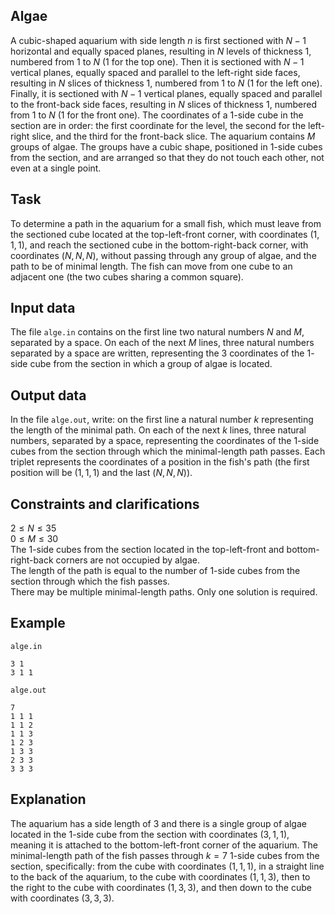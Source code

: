 ## Algae

A cubic-shaped aquarium with side length $n$ is first sectioned with $N-1$ horizontal and equally spaced planes, resulting in $N$ levels of thickness $1$, numbered from $1$ to $N$ ($1$ for the top one). Then it is sectioned with $N-1$ vertical planes, equally spaced and parallel to the left-right side faces, resulting in $N$ slices of thickness $1$, numbered from $1$ to $N$ ($1$ for the left one). Finally, it is sectioned with $N-1$ vertical planes, equally spaced and parallel to the front-back side faces, resulting in $N$ slices of thickness $1$, numbered from $1$ to $N$ ($1$ for the front one). The coordinates of a $1$-side cube in the section are in order: the first coordinate for the level, the second for the left-right slice, and the third for the front-back slice. The aquarium contains $M$ groups of algae. The groups have a cubic shape, positioned in $1$-side cubes from the section, and are arranged so that they do not touch each other, not even at a single point.

## Task

To determine a path in the aquarium for a small fish, which must leave from the sectioned cube located at the top-left-front corner, with coordinates $(1, 1, 1)$, and reach the sectioned cube in the bottom-right-back corner, with coordinates $(N, N, N)$, without passing through any group of algae, and the path to be of minimal length. The fish can move from one cube to an adjacent one (the two cubes sharing a common square).

## Input data

The file `alge.in` contains on the first line two natural numbers $N$ and $M$, separated by a space. On each of the next $M$ lines, three natural numbers separated by a space are written, representing the $3$ coordinates of the $1$-side cube from the section in which a group of algae is located.

## Output data

In the file `alge.out`, write: on the first line a natural number $k$ representing the length of the minimal path. On each of the next $k$ lines, three natural numbers, separated by a space, representing the coordinates of the $1$-side cubes from the section through which the minimal-length path passes. Each triplet represents the coordinates of a position in the fish's path (the first position will be $(1, 1, 1)$ and the last $(N, N, N)$).

## Constraints and clarifications

$2 \leq N \leq 35$  
$0 \leq M \leq 30$  
The $1$-side cubes from the section located in the top-left-front and bottom-right-back corners are not occupied by algae.  
The length of the path is equal to the number of $1$-side cubes from the section through which the fish passes.  
There may be multiple minimal-length paths. Only one solution is required.

## Example

`alge.in`  
```
3 1  
3 1 1
```

`alge.out`
```
7  
1 1 1  
1 1 2  
1 1 3  
1 2 3  
1 3 3  
2 3 3  
3 3 3
```

## Explanation

The aquarium has a side length of $3$ and there is a single group of algae located in the $1$-side cube from the section with coordinates $(3, 1, 1)$, meaning it is attached to the bottom-left-front corner of the aquarium. The minimal-length path of the fish passes through $k=7$ $1$-side cubes from the section, specifically: from the cube with coordinates $(1, 1, 1)$, in a straight line to the back of the aquarium, to the cube with coordinates $(1, 1, 3)$, then to the right to the cube with coordinates $(1, 3, 3)$, and then down to the cube with coordinates $(3, 3, 3)$.